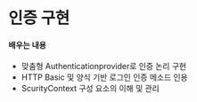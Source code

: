 # 인증 구현

#### 배우는 내용

- 맞춤형 Authenticationprovider로 인증 논리 구현
- HTTP Basic 및 양식 기반 로그인 인증 메소드 인용
- ScurityContext 구성 요소의 이해 및 관리